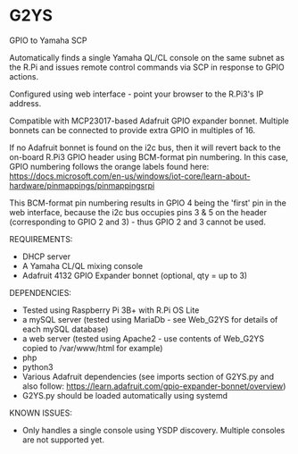 # G2YS
GPIO to Yamaha SCP

Automatically finds a single Yamaha QL/CL console on the same subnet as the R.Pi and issues remote control commands via SCP in response to GPIO actions.

Configured using web interface - point your browser to the R.Pi3's IP address.

Compatible with MCP23017-based Adafruit GPIO expander bonnet. Multiple bonnets can be connected to provide extra GPIO in multiples of 16.

If no Adafruit bonnet is found on the i2c bus, then it will revert back to the on-board R.Pi3 GPIO header using BCM-format pin numbering.
In this case, GPIO numbering follows the orange labels found here:
https://docs.microsoft.com/en-us/windows/iot-core/learn-about-hardware/pinmappings/pinmappingsrpi

This BCM-format pin numbering results in GPIO 4 being the 'first' pin in the web interface, because the i2c bus occupies pins 3 & 5 on the header (corresponding to GPIO 2 and 3) - thus GPIO 2 and 3 cannot be used.

REQUIREMENTS:
 - DHCP server
 - A Yamaha CL/QL mixing console
 - Adafruit 4132 GPIO Expander bonnet (optional, qty = up to 3)

DEPENDENCIES:
 - Tested using Raspberry Pi 3B+ with R.Pi OS Lite
 - a mySQL server (tested using MariaDb - see Web_G2YS for details of each mySQL database)
 - a web server (tested using Apache2 - use contents of Web_G2YS copied to /var/www/html for example)
 - php
 - python3
 - Various Adafruit dependencies (see imports section of G2YS.py and also follow: https://learn.adafruit.com/gpio-expander-bonnet/overview)
 - G2YS.py should be loaded automatically using systemd

KNOWN ISSUES:
 - Only handles a single console using YSDP discovery. Multiple consoles are not supported yet.

